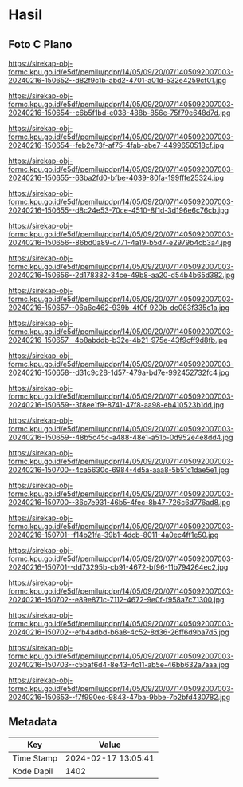 # Hasil

## Foto C Plano

https://sirekap-obj-formc.kpu.go.id/e5df/pemilu/pdpr/14/05/09/20/07/1405092007003-20240216-150652--d82f9c1b-abd2-4701-a01d-532e4259cf01.jpg

https://sirekap-obj-formc.kpu.go.id/e5df/pemilu/pdpr/14/05/09/20/07/1405092007003-20240216-150654--c6b5f1bd-e038-488b-856e-75f79e648d7d.jpg

https://sirekap-obj-formc.kpu.go.id/e5df/pemilu/pdpr/14/05/09/20/07/1405092007003-20240216-150654--feb2e73f-af75-4fab-abe7-4499650518cf.jpg

https://sirekap-obj-formc.kpu.go.id/e5df/pemilu/pdpr/14/05/09/20/07/1405092007003-20240216-150655--63ba2fd0-bfbe-4039-80fa-199fffe25324.jpg

https://sirekap-obj-formc.kpu.go.id/e5df/pemilu/pdpr/14/05/09/20/07/1405092007003-20240216-150655--d8c24e53-70ce-4510-8f1d-3d196e6c76cb.jpg

https://sirekap-obj-formc.kpu.go.id/e5df/pemilu/pdpr/14/05/09/20/07/1405092007003-20240216-150656--86bd0a89-c771-4a19-b5d7-e2979b4cb3a4.jpg

https://sirekap-obj-formc.kpu.go.id/e5df/pemilu/pdpr/14/05/09/20/07/1405092007003-20240216-150656--2d178382-34ce-49b8-aa20-d54b4b65d382.jpg

https://sirekap-obj-formc.kpu.go.id/e5df/pemilu/pdpr/14/05/09/20/07/1405092007003-20240216-150657--06a6c462-939b-4f0f-920b-dc063f335c1a.jpg

https://sirekap-obj-formc.kpu.go.id/e5df/pemilu/pdpr/14/05/09/20/07/1405092007003-20240216-150657--4b8abddb-b32e-4b21-975e-43f9cff9d8fb.jpg

https://sirekap-obj-formc.kpu.go.id/e5df/pemilu/pdpr/14/05/09/20/07/1405092007003-20240216-150658--d31c9c28-1d57-479a-bd7e-992452732fc4.jpg

https://sirekap-obj-formc.kpu.go.id/e5df/pemilu/pdpr/14/05/09/20/07/1405092007003-20240216-150659--3f8ee1f9-8741-47f8-aa98-eb410523b1dd.jpg

https://sirekap-obj-formc.kpu.go.id/e5df/pemilu/pdpr/14/05/09/20/07/1405092007003-20240216-150659--48b5c45c-a488-48e1-a51b-0d952e4e8dd4.jpg

https://sirekap-obj-formc.kpu.go.id/e5df/pemilu/pdpr/14/05/09/20/07/1405092007003-20240216-150700--4ca5630c-6984-4d5a-aaa8-5b51c1dae5e1.jpg

https://sirekap-obj-formc.kpu.go.id/e5df/pemilu/pdpr/14/05/09/20/07/1405092007003-20240216-150700--36c7e931-46b5-4fec-8b47-726c6d776ad8.jpg

https://sirekap-obj-formc.kpu.go.id/e5df/pemilu/pdpr/14/05/09/20/07/1405092007003-20240216-150701--f14b21fa-39b1-4dcb-8011-4a0ec4ff1e50.jpg

https://sirekap-obj-formc.kpu.go.id/e5df/pemilu/pdpr/14/05/09/20/07/1405092007003-20240216-150701--dd73295b-cb91-4672-bf96-11b794264ec2.jpg

https://sirekap-obj-formc.kpu.go.id/e5df/pemilu/pdpr/14/05/09/20/07/1405092007003-20240216-150702--e89e871c-7112-4672-9e0f-f958a7c71300.jpg

https://sirekap-obj-formc.kpu.go.id/e5df/pemilu/pdpr/14/05/09/20/07/1405092007003-20240216-150702--efb4adbd-b6a8-4c52-8d36-26ff6d9ba7d5.jpg

https://sirekap-obj-formc.kpu.go.id/e5df/pemilu/pdpr/14/05/09/20/07/1405092007003-20240216-150703--c5baf6d4-8e43-4c11-ab5e-46bb632a7aaa.jpg

https://sirekap-obj-formc.kpu.go.id/e5df/pemilu/pdpr/14/05/09/20/07/1405092007003-20240216-150653--f7f990ec-9843-47ba-9bbe-7b2bfd430782.jpg


## Metadata

| Key        | Value               |
| ---------- | ------------------- |
| Time Stamp | 2024-02-17 13:05:41 |
| Kode Dapil | 1402                |



